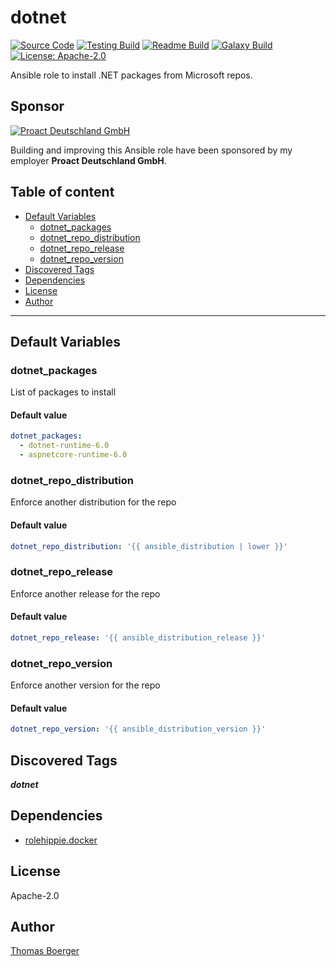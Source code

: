 # dotnet

[![Source Code](https://img.shields.io/badge/github-source%20code-blue?logo=github&logoColor=white)](https://github.com/rolehippie/dotnet) [![Testing Build](https://github.com/rolehippie/dotnet/workflows/testing/badge.svg)](https://github.com/rolehippie/dotnet/actions?query=workflow%3Atesting) [![Readme Build](https://github.com/rolehippie/dotnet/workflows/readme/badge.svg)](https://github.com/rolehippie/dotnet/actions?query=workflow%3Areadme) [![Galaxy Build](https://github.com/rolehippie/dotnet/workflows/galaxy/badge.svg)](https://github.com/rolehippie/dotnet/actions?query=workflow%3Agalaxy) [![License: Apache-2.0](https://img.shields.io/github/license/rolehippie/dotnet)](https://github.com/rolehippie/dotnet/blob/master/LICENSE)

Ansible role to install .NET packages from Microsoft repos.

## Sponsor

[![Proact Deutschland GmbH](https://proact.eu/wp-content/uploads/2020/03/proact-logo.png)](https://proact.eu)

Building and improving this Ansible role have been sponsored by my employer **Proact Deutschland GmbH**.

## Table of content

- [Default Variables](#default-variables)
  - [dotnet_packages](#dotnet_packages)
  - [dotnet_repo_distribution](#dotnet_repo_distribution)
  - [dotnet_repo_release](#dotnet_repo_release)
  - [dotnet_repo_version](#dotnet_repo_version)
- [Discovered Tags](#discovered-tags)
- [Dependencies](#dependencies)
- [License](#license)
- [Author](#author)

---

## Default Variables

### dotnet_packages

List of packages to install

#### Default value

```YAML
dotnet_packages:
  - dotnet-runtime-6.0
  - aspnetcore-runtime-6.0
```

### dotnet_repo_distribution

Enforce another distribution for the repo

#### Default value

```YAML
dotnet_repo_distribution: '{{ ansible_distribution | lower }}'
```

### dotnet_repo_release

Enforce another release for the repo

#### Default value

```YAML
dotnet_repo_release: '{{ ansible_distribution_release }}'
```

### dotnet_repo_version

Enforce another version for the repo

#### Default value

```YAML
dotnet_repo_version: '{{ ansible_distribution_version }}'
```

## Discovered Tags

**_dotnet_**


## Dependencies

- [rolehippie.docker](https://github.com/rolehippie/docker)

## License

Apache-2.0

## Author

[Thomas Boerger](https://github.com/tboerger)

